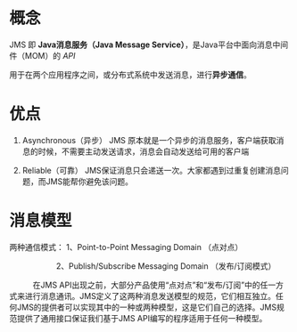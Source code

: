 # 概念
JMS 即 **Java消息服务（Java Message Service）**，是Java平台中面向消息中间件（MOM）的 *API*

用于在两个应用程序之间，或分布式系统中发送消息，进行**异步通信**。

# 优点
1.  Asynchronous（异步）
    JMS 原本就是一个异步的消息服务，客户端获取消息的时候，不需要主动发送请求，消息会自动发送给可用的客户端
    
2.   Reliable（可靠）
    JMS保证消息只会递送一次。大家都遇到过重复创建消息问题，而JMS能帮你避免该问题。
	
	
# 消息模型
两种通信模式：
1、Point-to-Point Messaging Domain （点对点）

　　　　　　2、Publish/Subscribe Messaging Domain （发布/订阅模式）

　　　在JMS API出现之前，大部分产品使用“点对点”和“发布/订阅”中的任一方式来进行消息通讯。JMS定义了这两种消息发送模型的规范，它们相互独立。任何JMS的提供者可以实现其中的一种或两种模型，这是它们自己的选择。JMS规范提供了通用接口保证我们基于JMS API编写的程序适用于任何一种模型。